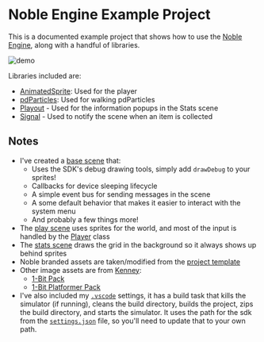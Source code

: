 # Noble Engine Example Project

This is a documented example project that shows how to use the [Noble Engine](https://github.com/NobleRobot/NobleEngine), along with a handful of libraries.

![demo](demo.gif)

Libraries included are:

* [AnimatedSprite](https://github.com/Whitebrim/AnimatedSprite): Used for the player
* [pdParticles](https://github.com/PossiblyAxolotl/pdParticles): Used for walking pdParticles
* [Playout](https://github.com/potch/playout) - Used for the information popups in the Stats scene
* [Signal](https://github.com/DidierMalenfant/Signal) - Used to notify the scene when an item is collected

## Notes

* I've created a [base scene](source/scenes/BaseScene.lua) that:
  * Uses the SDK's debug drawing tools, simply add `drawDebug` to your sprites!
  * Callbacks for device sleeping lifecycle
  * A simple event bus for sending messages in the scene
  * A some default behavior that makes it easier to interact with the system menu
  * And probably a few things more!
* The [play scene](source/scenes/Play.lua) uses sprites for the world, and most of the input is handled by the [Player](source/scripts/Player.lua) class
* The [stats scene](source/scenes/Stats.lua) draws the grid in the background so it always shows up behind sprites
* Noble branded assets are taken/modified from the [project template](https://github.com/NobleRobot/NobleEngine-ProjectTemplate)
* Other image assets are from [Kenney](https://www.kenney.nl):
  * [1-Bit Pack](https://kenney.nl/assets/1-bit-pack)
  * [1-Bit Platformer Pack](https://kenney.nl/assets/1-bit-platformer-pack)
* I've also included my [`.vscode`](.vscode) settings, it has a build task that kills the simulator (if running), cleans the build directory, builds the project, zips the build directory, and starts the simulator. It uses the path for the sdk from the [`settings.json`](.vscode/settings.json) file, so you'll need to update that to your own path.
